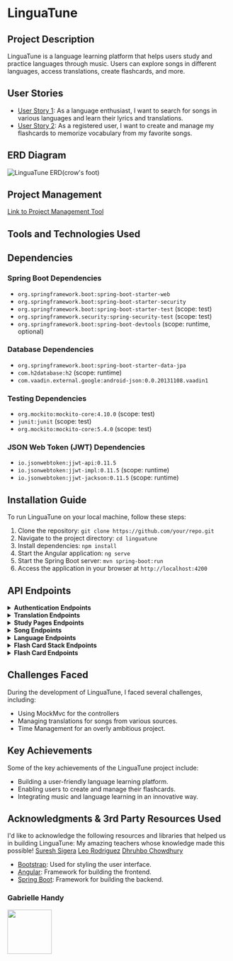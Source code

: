 # LinguaTune

## Project Description

LinguaTune is a language learning platform that helps users study and practice languages through music. Users can explore songs in different languages, access translations, create flashcards, and more.

## User Stories

- [User Story 1]([user-story-link-1](https://onedrive.live.com/redir?resid=18AC64F45B3A313A%211034&page=Edit&wd=target%28Untitled%20Section.one%7Cafd66f8e-0fdb-4ef0-a139-d94c86c14c0a%2FLinguaTune%20Concept%20and%20User%20Stories%7C6abc0c83-c308-4bf6-9efb-be04058843b0%2F%29&wdorigin=703)): As a language enthusiast, I want to search for songs in various languages and learn their lyrics and translations.
- [User Story 2]([user-story-link-2](https://onedrive.live.com/redir?resid=18AC64F45B3A313A%211034&page=Edit&wd=target%28Untitled%20Section.one%7Cafd66f8e-0fdb-4ef0-a139-d94c86c14c0a%2FLinguaTune%20Concept%20and%20User%20Stories%7C6abc0c83-c308-4bf6-9efb-be04058843b0%2F%29&wdorigin=703)): As a registered user, I want to create and manage my flashcards to memorize vocabulary from my favorite songs.

## ERD Diagram
![LinguaTune ERD(crow's foot)](https://github.com/GabrielleHandy/LinguaTune/assets/91081738/3ac670b9-8917-4336-af5a-19166ad4bcc8)



## Project Management

[Link to Project Management Tool](https://trello.com/invite/b/0kvNtG3d/ATTI0a35670936bb1c0ce2ac6e2a0a81947994F26865/linguatune-backend)

## Tools and Technologies Used

## Dependencies

### Spring Boot Dependencies
- `org.springframework.boot:spring-boot-starter-web`
- `org.springframework.boot:spring-boot-starter-security`
- `org.springframework.boot:spring-boot-starter-test` (scope: test)
- `org.springframework.security:spring-security-test` (scope: test)
- `org.springframework.boot:spring-boot-devtools` (scope: runtime, optional)

### Database Dependencies
- `org.springframework.boot:spring-boot-starter-data-jpa`
- `com.h2database:h2` (scope: runtime)
- `com.vaadin.external.google:android-json:0.0.20131108.vaadin1`

### Testing Dependencies
- `org.mockito:mockito-core:4.10.0` (scope: test)
- `junit:junit` (scope: test)
- `org.mockito:mockito-core:5.4.0` (scope: test)

### JSON Web Token (JWT) Dependencies
- `io.jsonwebtoken:jjwt-api:0.11.5`
- `io.jsonwebtoken:jjwt-impl:0.11.5` (scope: runtime)
- `io.jsonwebtoken:jjwt-jackson:0.11.5` (scope: runtime)


## Installation Guide

To run LinguaTune on your local machine, follow these steps:

1. Clone the repository: `git clone https://github.com/your/repo.git`
2. Navigate to the project directory: `cd linguatune`
3. Install dependencies: `npm install`
4. Start the Angular application: `ng serve`
5. Start the Spring Boot server: `mvn spring-boot:run`
6. Access the application in your browser at `http://localhost:4200`

## API Endpoints

<details>
<summary><strong>Authentication Endpoints</strong></summary>

| Endpoint                        | Description                      |
|---------------------------------|----------------------------------|
| GET /auth/users/email/{email}   | Get user by email                |
| POST /auth/users/login          | Log in a user                    |
| POST /auth/users/register       | Register a new user              |
| PUT /auth/users/{id}            | Update user information by ID    |
| DELETE /auth/users/{id}         | Delete user by ID                |

</details>

<details>
<summary><strong>Translation Endpoints</strong></summary>

| Endpoint                        | Description                      |
|---------------------------------|----------------------------------|
| GET /api/translations/song/{id} | Get translation by song ID       |
| GET /api/translations/{id}      | Get translation by ID            |

</details>

<details>
<summary><strong>Study Pages Endpoints</strong></summary>

| Endpoint                        | Description                      |
|---------------------------------|----------------------------------|
| GET /api/studypages/            | Get user's study pages           |
| POST /api/studypages/create/French | Create a French study page     |
| POST /api/studypages/create/Spanish | Create a Spanish study page   |
| GET /api/studypages/{id}        | Get study page by ID             |
| DELETE /api/studypages/{id}     | Delete study page by ID          |

</details>

<details>
<summary><strong>Song Endpoints</strong></summary>

| Endpoint                        | Description                      |
|---------------------------------|----------------------------------|
| GET /api/songs/French           | Get French songs                  |
| GET /api/songs/Spanish          | Get Spanish songs                 |
| GET /api/songs/artist/{artist}  | Get songs by artist               |
| GET /api/songs/{id}             | Get song by ID                    |

</details>

<details>
<summary><strong>Language Endpoints</strong></summary>

| Endpoint                        | Description                      |
|---------------------------------|----------------------------------|
| GET /api/languages/             | Get all languages                 |
| GET /api/languages/{id}         | Get language by ID                |

</details>

<details>
<summary><strong>Flash Card Stack Endpoints</strong></summary>

| Endpoint                        | Description                      |
|---------------------------------|----------------------------------|
| POST /api/stacks/create/{studyPageId} | Create a flashcard stack      |
| DELETE /api/stacks/delete/{stackId} | Delete stack by ID              |
| GET /api/stacks/studypage/{studyPageId} | Get flashcard stacks for a study page |
| GET /api/stacks/{id}            | Get stack by ID                   |

</details>

<details>
<summary><strong>Flash Card Endpoints</strong></summary>

| Endpoint                        | Description                      |
|---------------------------------|----------------------------------|
| DELETE /api/flashcards/delete/{cardId} | Delete flashcard by ID      |
| POST /api/flashcards/song/{songId}/create/{stackId} | Create flashcards for a song and a stack |
| GET /api/flashcards/stack/{id}   | Get flashcards by stack ID        |

</details>

## Challenges Faced

During the development of LinguaTune, I faced several challenges, including:

- Using MockMvc for the controllers
- Managing translations for songs from various sources.
- Time Management for an overly ambitious project.

## Key Achievements

Some of the key achievements of the LinguaTune project include:

- Building a user-friendly language learning platform.
- Enabling users to create and manage their flashcards.
- Integrating music and language learning in an innovative way.

## Acknowledgments & 3rd Party Resources Used

I'd like to acknowledge the following resources and libraries that helped us in building LinguaTune:
My amazing teachers whose knowledge made this possible!
[Suresh Sigera](https://git.generalassemb.ly/sureshmelvinsigera)
[Leo Rodriguez](https://git.generalassemb.ly/Leonardo)
[Dhruhbo Chowdhury](https://git.generalassemb.ly/dhrubo-chowdhury)

- [Bootstrap](https://getbootstrap.com): Used for styling the user interface.
- [Angular](https://angular.io): Framework for building the frontend.
- [Spring Boot](https://spring.io/projects/spring-boot): Framework for building the backend.




### Gabrielle Handy


[<img src="https://github.com/GabrielleHandy/LinguaTune/assets/91081738/bc9dbf65-eebf-46c1-bcbb-39533196ec28" height= "100" style="margin-bottom:-19px">](https://github.com/GabrielleHandy)


